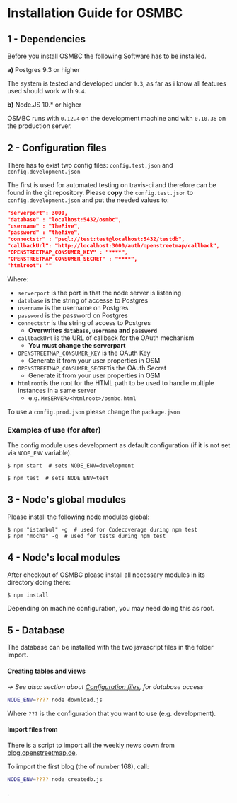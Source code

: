 # Installation Guide for OSMBC

## 1 - Dependencies

Before you install OSMBC the following Software has to be installed.

**a)** Postgres 9.3 or higher

The system is tested and developed under `9.3`, as far as i know all features
used should work with `9.4`.

**b)** Node.JS 10.* or higher

OSMBC runs with `0.12.4` on the development machine and with `0.10.36` on the production server.

## 2 - Configuration files

There has to exist two config files: `config.test.json` and `config.development.json`

The first is used for automated testing on travis-ci and therefore can be found in the git repository. Please **copy** the `config.test.json` to `config.development.json` and put the needed values to:

```json
"serverport": 3000,
"database" : "localhost:5432/osmbc",
"username" : "TheFive",
"password" : "thefive",
"connectstr" : "psql://test:test@localhost:5432/testdb",
"callbackUrl": "http://localhost:3000/auth/openstreetmap/callback",
"OPENSTREETMAP_CONSUMER_KEY" : "****",
"OPENSTREETMAP_CONSUMER_SECRET" : "****",
"htmlroot": ""
```

Where:

- `serverport` is the port in that the node server is listening
- `database` is the string of accesse to Postgres
- `username` is the username on Postgres
- `password` is the password on Postgres
- `connectstr` is the string of access to Postgres
	- **Overwrites `database`, `username` and `password`**
- `callbackUrl` is the URL of callback for the OAuth mechanism
	- **You must change the serverpart**
- `OPENSTREETMAP_CONSUMER_KEY` is the OAuth Key
	- Generate it from your user properties in OSM
- `OPENSTREETMAP_CONSUMER_SECRET`is the OAuth Secret
	-  Generate it from your user properties in OSM
- `htmlroot`is the root for the HTML path to be used to handle multiple instances in a same server
	- e.g. `MYSERVER/<htmlroot>/osmbc.html`

To use a `config.prod.json` please change the `package.json`

### Examples of use (for after)

The config module uses development as default configuration (if it is not set via `NODE_ENV` variable).

```console
$ npm start  # sets NODE_ENV=development
```

```console
$ npm test  # sets NODE_ENV=test
```

## 3 - Node's global modules

Please install the following node modules global:

```console
$ npm "istanbul" -g  # used for Codecoverage during npm test
$ npm "mocha" -g  # used for tests during npm test
```

## 4 - Node's local modules

After checkout of OSMBC please install all necessary modules in its directory doing there:

```console
$ npm install
```

Depending on machine configuration, you may need doing this as root.

## 5 - Database

The database can be installed with the two javascript files in the folder import.

#### Creating tables and views

_→ See also: section about [Configuration files](#configuration-files), for database access_

```sh
NODE_ENV=???? node download.js
```

Where `???` is the configuration that you want to use (e.g. development).

#### Import files from

There is a script to import all the weekly news down from [blog.openstreetmap.de](http://blog.openstreetmap.de).

To import the first blog (the of number 168), call:

```sh
NODE_ENV=???? node createdb.js
```
.


